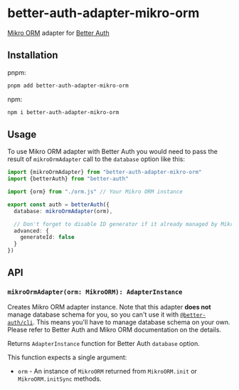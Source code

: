 # better-auth-adapter-mikro-orm

[Mikro ORM](https://mikro-orm.io/) adapter for [Better Auth](https://www.better-auth.com/)

## Installation

pnpm:

```sh
pnpm add better-auth-adapter-mikro-orm
```

npm:

```sh
npm i better-auth-adapter-mikro-orm
```

## Usage

To use Mikro ORM adapter with Better Auth you would need to pass the result of `mikroOrmAdapter` call to the `database` option like this:

```ts
import {mikroOrmAdapter} from "better-auth-adapter-mikro-orm"
import {betterAuth} from "better-auth"

import {orm} from "./orm.js" // Your Mikro ORM instance

export const auth = betterAuth({
  database: mikroOrmAdapter(orm),

  // Don't forget to disable ID generator if it already managed by Mikro ORM:
  advanced: {
    generateId: false
  }
})
```

## API

### `mikroOrmAdapter(orm: MikroORM): AdapterInstance`

Creates Mikro ORM adapter instance. Note that this adapter **does not** manage database schema for you, so you can't use it with [`@better-auth/cli`](https://www.better-auth.com/docs/concepts/cli).
This means you'll have to manage database schema on your own.
Please refer to Better Auth and Mikro ORM documentation on the details.

Returns `AdapterInstance` function for Better Auth `database` option.

This function expects a single argument:

* `orm` - An instance of `MikroORM` returned from `MikroORM.init` or `MikroORM.initSync` methods.
